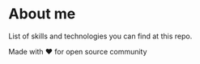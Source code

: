# About me

List of skills and technologies you can find at this repo.

Made with :heart: for open source community